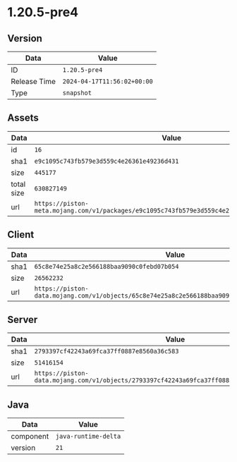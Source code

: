 # 1.20.5-pre4

## Version

|**Data**        | **Value**                 |
|----------------|-------------------------|
| ID   | ```1.20.5-pre4```   |
| Release Time   | ```2024-04-17T11:56:02+00:00```   |
| Type   | ```snapshot```   |

## Assets

|**Data**        | **Value**                 |
|----------------|-------------------------|
| id   | ```16```   |
| sha1   | ```e9c1095c743fb579e3d559c4e26361e49236d431```   |
| size   | ```445177```   |
| total size  | ```630827149```  |
| url       | ```https://piston-meta.mojang.com/v1/packages/e9c1095c743fb579e3d559c4e26361e49236d431/16.json``` |

## Client

|**Data**        | **Value**                 |
|----------------|-------------------------|
| sha1   | ```65c8e74e25a8c2e566188baa9090c0febd07b054```   |
| size   | ```26562232```   |
| url       | ```https://piston-data.mojang.com/v1/objects/65c8e74e25a8c2e566188baa9090c0febd07b054/client.jar``` |

## Server

|**Data**        | **Value**                 |
|----------------|-------------------------|
| sha1   | ```2793397cf42243a69fca37ff0887e8560a36c583```   |
| size   | ```51416154```   |
| url       | ```https://piston-data.mojang.com/v1/objects/2793397cf42243a69fca37ff0887e8560a36c583/server.jar``` |

## Java

|**Data**        | **Value**                 |
|----------------|-------------------------|
| component   | ```java-runtime-delta```   |
| version   | ```21```   |